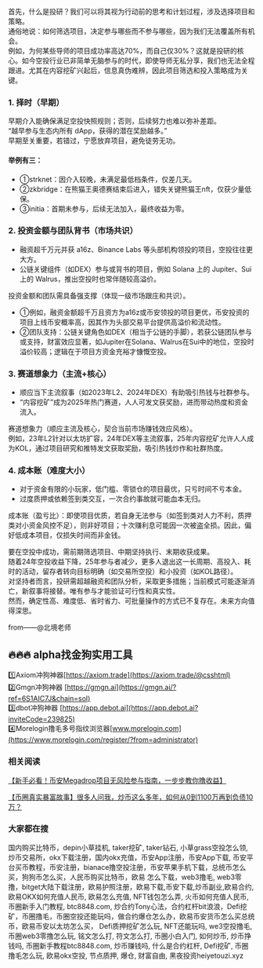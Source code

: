 首先，什么是投研？我们可以将其视为行动前的思考和计划过程，涉及选择项目和策略。  
通俗地说：如何筛选项目，决定参与哪些而不参与哪些，因为我们无法覆盖所有机会。  
例如，为何某些导师的项目成功率高达70%，而自己仅30%？这就是投研的核心。如今空投行业已非简单无脑参与的时代，即使导师无私分享，我们也无法全程跟进。尤其在内容挖矿兴起后，信息真伪难辨，因此项目筛选和投入策略成为关键。

### 1. 择时（早期）  
早期介入能确保满足空投快照规则；否则，后续努力也难以弥补差距。  
“越早参与生态内所有 dApp，获得的潜在奖励越多。”  
早期至关重要，若错过，宁愿放弃项目，避免徒劳无功。  

#### 举例有三：  
- ①strknet：因介入较晚，未满足最低档条件，仅差几天。  
- ②zkbridge：在熊猫王奥德赛结束后进入，错失关键熊猫王nft，仅获少量低保。  
- ③initia：首期未参与，后续无法加入，最终收益为零。  

### 2. 投资金额与团队背书（市场共识）  
- 融资超千万元并获 a16z、Binance Labs 等头部机构领投的项目，空投往往更大方。  
- 公链关键组件（如DEX）参与或背书的项目，例如 Solana 上的 Jupiter、Sui 上的 Walrus，推出空投时也常伴随较高溢价。  

投资金额和团队需具备强支撑（体现一级市场跟庄和共识）。  

- ①例如，融资金额超千万且资方为a16z或币安领投的项目更优，币安投资的项目上线币安概率高，因其作为头部交易平台提供高溢价和流动性。  
- ②团队支持：公链关键角色如DEX（相当于公链的手脚），若获公链团队参与或支持，财富效应显著，如Jupiter在Solana、Walrus在Sui中的地位，空投时溢价较高；逻辑在于项目方资金充裕才慷慨空投。  

### 3. 赛道想象力（主流+核心）  
- 顺应当下主流叙事（如2023年L2、2024年DEX）有助吸引热钱与社群参与。  
- “内容挖矿”成为2025年热门赛道，人人可发文获奖励，进而带动热度和资金流入。  

赛道想象力（顺应主流及核心，契合当前市场赚钱效应风格）。  
例如，23年L2针对以太坊扩容，24年DEX等主流叙事，25年内容挖矿允许人人成为KOL，通过项目研究和推特发文获取奖励，吸引热钱炒作和社群热度。  

### 4. 成本账（难度大小）  
- 对于资金有限的小玩家，低门槛、零锁仓的项目最优，只亏时间不亏本金。  
- 过度质押或依赖签到类交互，一次合约事故就可能血本无归。  

成本账（盈亏比）：即使项目优质，若自身无法参与（如签到类对人力不利，质押类对小资金风控不足），则非好项目；十次赚利息可能因一次被盗全损。因此，偏好低成本项目，仅损失时间而非金钱。  

要在空投中成功，需前期筛选项目、中期坚持执行、末期收获成果。  
随着24年空投收益下降，25年参与者减少，更多人退出这一长周期、高投入、耗时的活动，留存者转向目标明确（如交易所空投）和小投资（如KOL路径）。  
对坚持者而言，投研需超越融资和团队分析，采取更多措施；当前模式可能逐渐消亡，新叙事将接替。唯有参与才能验证可行性和真实性。  
然而，确定性高、难度低、省时省力、可批量操作的方式已不复存在。未来方向值得深思。  

from——@北境老师  

## 🔥🔥🔥 alpha找金狗实用工具  
1️⃣Axiom冲狗神器[https://axiom.trade](https://axiom.trade/@csshtml)  
2️⃣Gmgn冲狗神器 [https://gmgn.ai](https://gmgn.ai/?ref=6S1AIC7J&chain=sol)  
3️⃣dbot冲狗神器 [https://app.debot.ai](https://app.debot.ai?inviteCode=239825)  
4️⃣Morelogin撸毛多号指纹浏览器[www.morelogin.com](https://www.morelogin.com/register/?from=administrator)  

### 相关阅读  
[【新手必看！币安Megadrop项目无风险参与指南，一步步教你撸收益】](https://btc8848.com/bianace-megadrop/)  

[【币圈真实暴富故事】很多人问我，炒币这么多年，如何从0到1100万再到负债10万？](https://heiyetouzi.xyz/biquanstory001/)  

###  大家都在搜  
国内购买比特币，depin小草挂机, taker挖矿, taker钻石, 小草grass空投怎么领, 炒币交易所，okx下载注册，国内okx充值，币安App注册，币安App下载, 币安平台买币教程，币安注册，bianace撸空投注册，币安苹果手机下载，总统币怎么买，狗狗币怎么买，人民币购买比特币，欧易 怎么下载，web3撸毛, web3零撸，bitget大陆下载注册，欧易护照注册，欧易下载,币安下载,炒币副业,欧易合约, 欧易OKX如何充值人民币, 欧易怎么充值, NFT钱包怎么弄, 火币如何充值人民币, 币圈新手入门教程, btc8848.com, 炒合约Tony心法，合约杠杆bit浪浪，Defi挖矿，币圈撸毛，币圈空投还能玩吗，做合约爆仓怎么办，欧易币安货币怎么买总统币，欧易币安以太坊怎么买， Defi质押挖矿怎么玩, NFT还能玩吗, we3空投撸毛, 币圈web3零撸怎么玩, 铭文怎么打, 符文怎么打, 币圈小白入门, 如何炒币, 炒币挣钱吗, 币圈新手教程btc8848.com, 炒币赚钱吗, 什么是合约杠杆, Defi挖矿, 币圈撸毛怎么玩, 欧易okx空投, 节点质押, 爆仓, 财富自由, 黑夜投资heiyetouzi.xyz